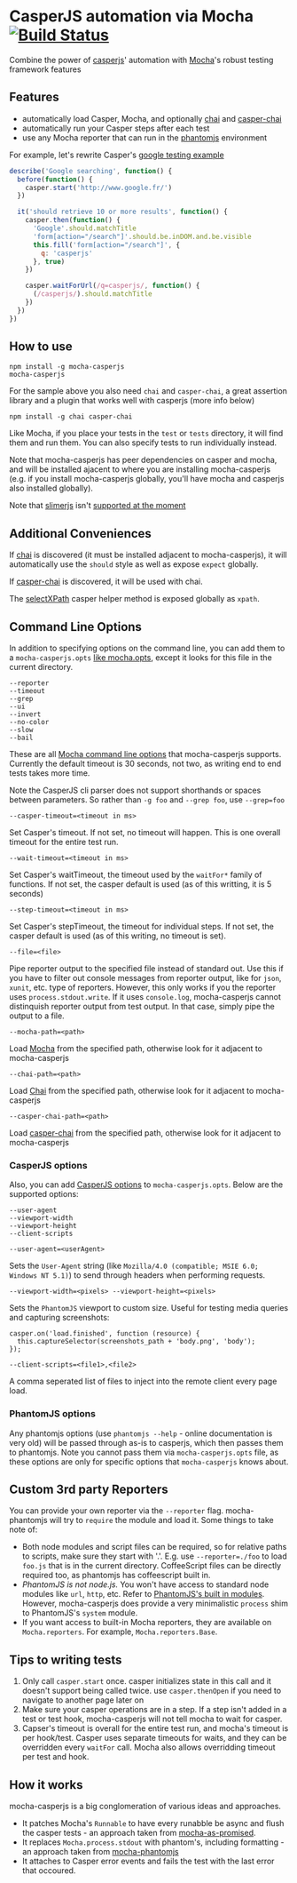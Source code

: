 # CasperJS automation via Mocha [![Build Status](https://secure.travis-ci.org/nathanboktae/mocha-casperjs.png?branch=master)](https://travis-ci.org/nathanboktae/mocha-casperjs)

Combine the power of [casperjs][]' automation with [Mocha][]'s robust testing framework features

## Features
- automatically load Casper, Mocha, and optionally [chai][] and [casper-chai][]
- automatically run your Casper steps after each test
- use any Mocha reporter that can run in the [phantomjs][] environment

For example, let's rewrite Casper's [google testing example](http://docs.casperjs.org/en/latest/testing.html#browser-tests)

````javascript
describe('Google searching', function() {
  before(function() {
    casper.start('http://www.google.fr/')
  })

  it('should retrieve 10 or more results', function() {
    casper.then(function() {
      'Google'.should.matchTitle
      'form[action="/search"]'.should.be.inDOM.and.be.visible
      this.fill('form[action="/search"]', {
        q: 'casperjs'
      }, true)
    })

    casper.waitForUrl(/q=casperjs/, function() {
      (/casperjs/).should.matchTitle
    })
  })
})
````

## How to use

````
npm install -g mocha-casperjs
mocha-casperjs
````

For the sample above you also need `chai` and `casper-chai`, a great assertion library and a plugin that works well with casperjs (more info below)

```
npm install -g chai casper-chai
```

Like Mocha, if you place your tests in the `test` or `tests` directory, it will find them and run them. You can also specify tests to run individually instead.

Note that mocha-casperjs has peer dependencies on casper and mocha, and will be installed ajacent to where you are installing mocha-casperjs (e.g. if you install mocha-casperjs globally, you'll have mocha and casperjs also installed globally).

Note that [slimerjs][] isn't [supported at the moment](https://github.com/nathanboktae/mocha-casperjs/issues/5)

## Additional Conveniences

If [chai][] is discovered (it must be installed adjacent to mocha-casperjs), it will automatically use the `should` style as well as expose `expect` globally.

If [casper-chai][] is discovered, it will be used with chai.

The [selectXPath](http://casperjs.readthedocs.org/en/latest/selectors.html#index-2) casper helper method is exposed globally as `xpath`.

## Command Line Options

In addition to specifying options on the command line, you can add them to a `mocha-casperjs.opts` [like mocha.opts](http://mochajs.org#mocha.opts), except it looks for this file in the current directory.

````
--reporter
--timeout
--grep
--ui
--invert
--no-color
--slow
--bail
````

These are all [Mocha command line options](http://mochajs.org/#usage) that mocha-casperjs supports. Currently the default timeout is 30 seconds, not two, as writing end to end tests takes more time.

Note the CasperJS cli parser does not support shorthands or spaces between parameters. So rather than `-g foo` and `--grep foo`, use `--grep=foo`

`--casper-timeout=<timeout in ms>`

Set Casper's timeout. If not set, no timeout will happen. This is one overall timeout for the entire test run.

`--wait-timeout=<timeout in ms>`

Set Casper's waitTimeout, the timeout used by the `waitFor*` family of functions. If not set, the casper default is used (as of this writting, it is 5 seconds)

`--step-timeout=<timeout in ms>`

Set Casper's stepTimeout, the timeout for individual steps. If not set, the casper default is used (as of this writing, no timeout is set).

`--file=<file>`

Pipe reporter output to the specified file instead of standard out. Use this if you have to filter out console messages from reporter output, like for `json`, `xunit`, etc. type of reporters. However, this only works if you the reporter uses `process.stdout.write`. If it uses `console.log`, mocha-casperjs cannot distinquish reporter output from test output. In that case, simply pipe the output to a file.

`--mocha-path=<path>`

Load [Mocha][] from the specified path, otherwise look for it adjacent to mocha-casperjs

`--chai-path=<path>`

Load [Chai][] from the specified path, otherwise look for it adjacent to mocha-casperjs

`--casper-chai-path=<path>`

Load [casper-chai][] from the specified path, otherwise look for it adjacent to mocha-casperjs

### CasperJS options

Also, you can add [CasperJS options](http://docs.casperjs.org/en/latest/modules/casper.html#index-1) to `mocha-casperjs.opts`. Below are the supported options:

````
--user-agent
--viewport-width
--viewport-height
--client-scripts
````

`--user-agent=<userAgent>`

Sets the `User-Agent` string (like `Mozilla/4.0 (compatible; MSIE 6.0; Windows NT 5.1)`) to send through headers when performing requests. 

`--viewport-width=<pixels> --viewport-height=<pixels>`

Sets the `PhantomJS` viewport to custom size. Useful for testing media queries and capturing screenshots:

```
casper.on('load.finished', function (resource) {
  this.captureSelector(screenshots_path + 'body.png', 'body');
});
```

`--client-scripts=<file1>,<file2>`

A comma seperated list of files to inject into the remote client every page load.

### PhantomJS options

Any phantomjs options (use `phantomjs --help` - online documentation is very old) will be passed through as-is to casperjs, which then passes them to phantomjs. Note you cannot pass them via `mocha-casperjs.opts` file, as these options are only for specific options that `mocha-casperjs` knows about.

## Custom 3rd party Reporters

You can provide your own reporter via the `--reporter` flag. mocha-phantomjs will try to `require` the module and load it. Some things to take note of:

- Both node modules and script files can be required, so for relative paths to scripts, make sure they start with '.'. E.g. use `--reporter=./foo` to load `foo.js` that is in the current directory. CoffeeScript files can be directly required too, as phantomjs has coffeescript built in.
- *PhantomJS is not node.js.* You won't have access to standard node modules like `url`, `http`, etc. Refer to [PhantomJS's built in modules](https://github.com/ariya/phantomjs/wiki/API-Reference#wiki-module-api). However, mocha-casperjs does provide a very minimalistic `process` shim to PhantomJS's `system` module.
- If you want access to built-in Mocha reporters, they are available on `Mocha.reporters`. For example, `Mocha.reporters.Base`.

## Tips to writing tests

1. Only call `casper.start` once. casper initializes state in this call and it doesn't support being called twice. use `casper.thenOpen` if you need to navigate to another page later on
2. Make sure your casper operations are in a step. If a step isn't added in a test or test hook, mocha-casperjs will not tell mocha to wait for casper.
3. Capser's timeout is overall for the entire test run, and mocha's timeout is per hook/test. Casper uses separate timeouts for waits, and they can be overridden every `waitFor` call. Mocha also allows overridding timeout per test and hook.

## How it works

mocha-casperjs is a big conglomeration of various ideas and approaches.
- It patches Mocha's `Runnable` to have every runabble be async and flush the casper tests - an approach taken from [mocha-as-promised][].
- It replaces `Mocha.process.stdout` with phantom's, including formatting - an approach taken from [mocha-phantomjs][]
- It attaches to Casper error events and fails the test with the last error that occoured.

[CasperJS]: http://casperjs.org/
[Chai]: http://chaijs.com/
[Mocha]: http://mochajs.org/
[mocha-as-promised]: http://github.com/domenic/mocha-as-promised
[mocha-phantomjs]: http://github.com/metaskills/mocha-phantomjs
[casper-chai]: https://github.com/brianmhunt/casper-chai
[npm]: https://npmjs.org/
[Tester]: http://casperjs.org/api.html#tester
[slimerjs]: http://www.slimerjs.org/
[phantomjs]: http://www.phantomjs.org/
